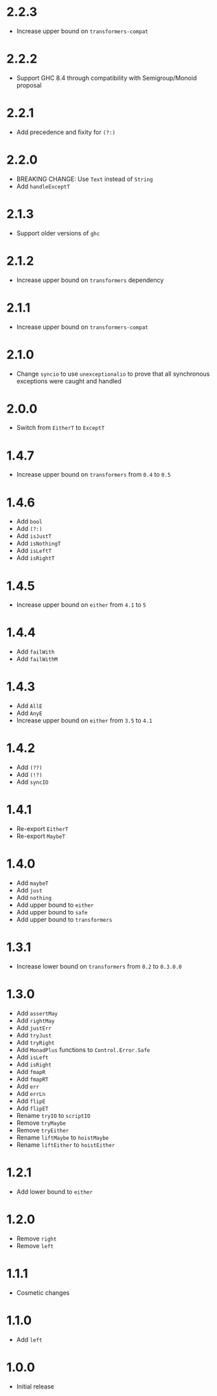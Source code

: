 # 2.2.3

* Increase upper bound on `transformers-compat`

# 2.2.2

* Support GHC 8.4 through compatibility with Semigroup/Monoid proposal

# 2.2.1

* Add precedence and fixity for `(?:)`

# 2.2.0

* BREAKING CHANGE: Use `Text` instead of `String`
* Add `handleExceptT`

# 2.1.3

* Support older versions of `ghc`

# 2.1.2

* Increase upper bound on `transformers` dependency

# 2.1.1

* Increase upper bound on `transformers-compat`

# 2.1.0

* Change `syncio` to use `unexceptionalio` to prove that all synchronous
  exceptions were caught and handled

# 2.0.0

* Switch from `EitherT` to `ExceptT`

# 1.4.7

* Increase upper bound on `transformers` from `0.4` to `0.5`

# 1.4.6

* Add `bool`
* Add `(?:)`
* Add `isJustT`
* Add `isNothingT`
* Add `isLeftT`
* Add `isRightT`

# 1.4.5

* Increase upper bound on `either` from `4.1` to `5`

# 1.4.4

* Add `failWith`
* Add `failWithM`

# 1.4.3

* Add `AllE`
* Add `AnyE`
* Increase upper bound on `either` from `3.5` to `4.1`

# 1.4.2

* Add `(??)`
* Add `(!?)`
* Add `syncIO`

# 1.4.1

* Re-export `EitherT`
* Re-export `MaybeT`

# 1.4.0

* Add `maybeT`
* Add `just`
* Add `nothing`
* Add upper bound to `either`
* Add upper bound to `safe`
* Add upper bound to `transformers`

# 1.3.1

* Increase lower bound on `transformers` from `0.2` to `0.3.0.0`

# 1.3.0

* Add `assertMay`
* Add `rightMay`
* Add `justErr`
* Add `tryJust`
* Add `tryRight`
* Add `MonadPlus` functions to `Control.Error.Safe`
* Add `isLeft`
* Add `isRight`
* Add `fmapR`
* Add `fmapRT`
* Add `err`
* Add `errLn`
* Add `flipE`
* Add `flipET`
* Rename `tryIO` to `scriptIO`
* Remove `tryMaybe`
* Remove `tryEither`
* Rename `liftMaybe` to `hoistMaybe`
* Rename `liftEither` to `hoistEither`

# 1.2.1

* Add lower bound to `either`

# 1.2.0

* Remove `right`
* Remove `left`

# 1.1.1

* Cosmetic changes

# 1.1.0

* Add `left`

# 1.0.0

* Initial release
